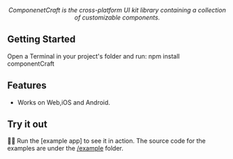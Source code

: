 
 <p align="center"><i>ComponenetCraft is the cross-platform UI kit library containing a collection of customizable components.</i></p>
 
## Getting Started

Open a Terminal in your project's folder and run:
 npm install componentCraft

## Features

- Works on Web,iOS and Android.

## Try it out

🧑‍💻 Run the [example app] to see it in action. The source code for the examples are under the [/example](/example) folder.



